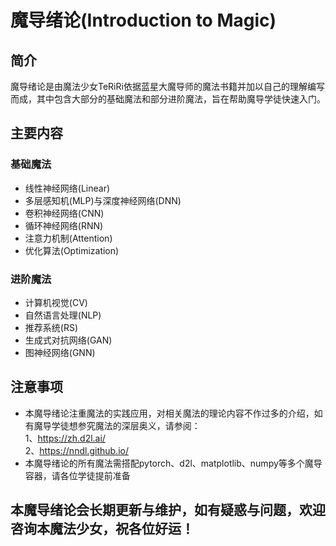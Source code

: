 # 魔导绪论(Introduction to Magic)
## 简介
魔导绪论是由魔法少女TeRiRi依据蓝星大魔导师的魔法书籍并加以自己的理解编写而成，其中包含大部分的基础魔法和部分进阶魔法，旨在帮助魔导学徒快速入门。
## 主要内容
### 基础魔法
* 线性神经网络(Linear)
* 多层感知机(MLP)与深度神经网络(DNN)
* 卷积神经网络(CNN)
* 循环神经网络(RNN)
* 注意力机制(Attention)
* 优化算法(Optimization)
### 进阶魔法
* 计算机视觉(CV)
* 自然语言处理(NLP)
* 推荐系统(RS)
* 生成式对抗网络(GAN)
* 图神经网络(GNN)
## 注意事项
* 本魔导绪论注重魔法的实践应用，对相关魔法的理论内容不作过多的介绍，如有魔导学徒想参究魔法的深层奥义，请参阅：  
  1、https://zh.d2l.ai/  
  2、https://nndl.github.io/  
* 本魔导绪论的所有魔法需搭配pytorch、d2l、matplotlib、numpy等多个魔导容器，请各位学徒提前准备
## 本魔导绪论会长期更新与维护，如有疑惑与问题，欢迎咨询本魔法少女，祝各位好运！
